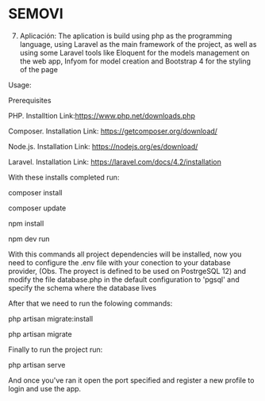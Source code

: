 # SEMOVI
7. Aplicación:
The aplication is build using php as the programming language, using Laravel as the main framework of the project, as well as using some Laravel tools like Eloquent for the models management on the web app, Infyom for model creation and Bootstrap 4 for the styling of the page  

Usage: 

Prerequisites

PHP. Installtion Link:https://www.php.net/downloads.php 

Composer. Installation Link: https://getcomposer.org/download/

Node.js. Installation Link: https://nodejs.org/es/download/

Laravel. Installation Link: https://laravel.com/docs/4.2/installation


With these installs completed run:

composer install

composer update

npm install

npm dev run

With this commands all project dependencies will be installed, now you need to configure the .env file with your conection to your database provider, (Obs. The proyect is defined to be used on PostrgeSQL 12) and modify the file database.php in the default configuration to 'pgsql' and specify the schema where the database lives


After that we need to run the folowing commands:

php artisan migrate:install 

php artisan migrate

Finally to run the project run:

php artisan serve


And once you've ran it open the port specified and register a new profile to login and use the app.
